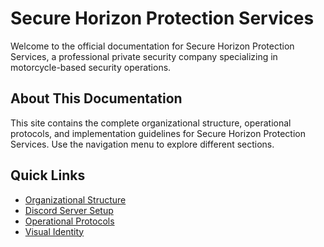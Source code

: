 # Secure Horizon Protection Services

Welcome to the official documentation for Secure Horizon Protection Services, a professional private security company specializing in motorcycle-based security operations.

## About This Documentation

This site contains the complete organizational structure, operational protocols, and implementation guidelines for Secure Horizon Protection Services. Use the navigation menu to explore different sections.

## Quick Links

- [Organizational Structure](structure.md)
- [Discord Server Setup](discord.md)
- [Operational Protocols](protocols.md)
- [Visual Identity](branding.md)
